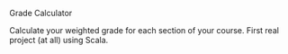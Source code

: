 Grade Calculator

Calculate your weighted grade for each section of your course.
First real project (at all) using Scala.

